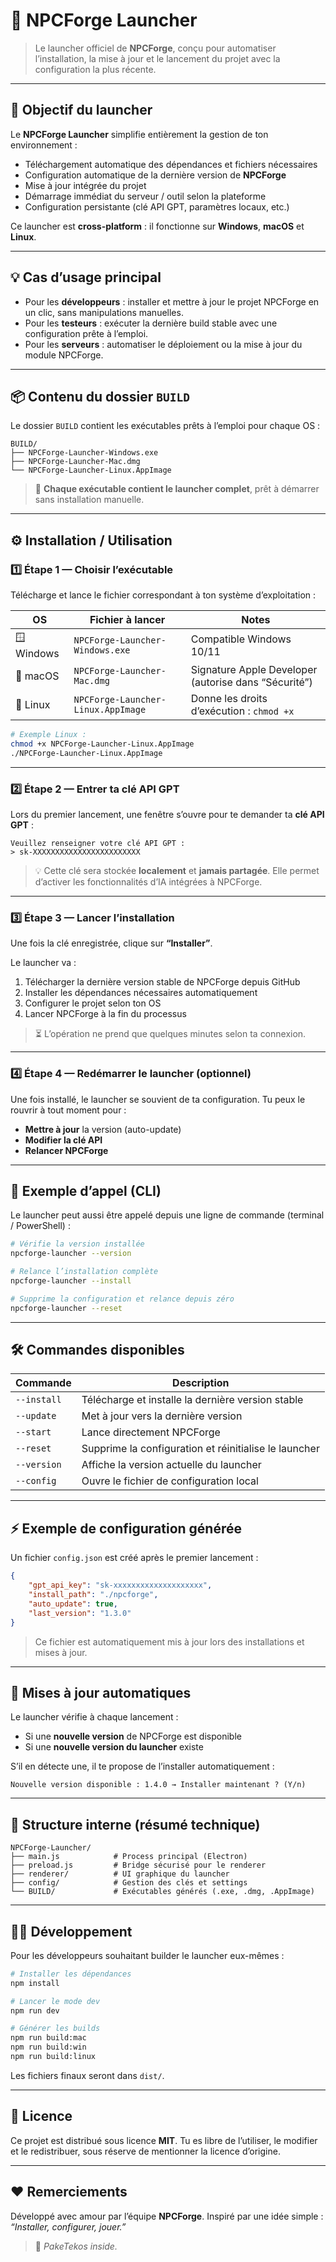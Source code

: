 # 🧠 NPCForge Launcher

> Le launcher officiel de **NPCForge**, conçu pour automatiser l’installation, la mise à jour et le lancement du projet avec la configuration la plus récente.

---

## 🚀 Objectif du launcher

Le **NPCForge Launcher** simplifie entièrement la gestion de ton environnement :

* Téléchargement automatique des dépendances et fichiers nécessaires
* Configuration automatique de la dernière version de **NPCForge**
* Mise à jour intégrée du projet
* Démarrage immédiat du serveur / outil selon la plateforme
* Configuration persistante (clé API GPT, paramètres locaux, etc.)

Ce launcher est **cross-platform** : il fonctionne sur **Windows**, **macOS** et **Linux**.

---

## 💡 Cas d’usage principal

* Pour les **développeurs** : installer et mettre à jour le projet NPCForge en un clic, sans manipulations manuelles.
* Pour les **testeurs** : exécuter la dernière build stable avec une configuration prête à l’emploi.
* Pour les **serveurs** : automatiser le déploiement ou la mise à jour du module NPCForge.

---

## 📦 Contenu du dossier `BUILD`

Le dossier `BUILD` contient les exécutables prêts à l’emploi pour chaque OS :

```
BUILD/
├── NPCForge-Launcher-Windows.exe
├── NPCForge-Launcher-Mac.dmg
└── NPCForge-Launcher-Linux.AppImage
```

> 🧩 **Chaque exécutable contient le launcher complet**, prêt à démarrer sans installation manuelle.

---

## ⚙️ Installation / Utilisation

### 1️⃣ Étape 1 — Choisir l’exécutable

Télécharge et lance le fichier correspondant à ton système d’exploitation :

| OS         | Fichier à lancer                   | Notes                                                |
| ---------- | ---------------------------------- | ---------------------------------------------------- |
| 🪟 Windows | `NPCForge-Launcher-Windows.exe`    | Compatible Windows 10/11                             |
| 🍎 macOS   | `NPCForge-Launcher-Mac.dmg`        | Signature Apple Developer (autorise dans “Sécurité”) |
| 🐧 Linux   | `NPCForge-Launcher-Linux.AppImage` | Donne les droits d’exécution : `chmod +x`            |

```bash
# Exemple Linux :
chmod +x NPCForge-Launcher-Linux.AppImage
./NPCForge-Launcher-Linux.AppImage
```

---

### 2️⃣ Étape 2 — Entrer ta clé API GPT

Lors du premier lancement, une fenêtre s’ouvre pour te demander ta **clé API GPT** :

```
Veuillez renseigner votre clé API GPT :
> sk-XXXXXXXXXXXXXXXXXXXXXXXX
```

> 💡 Cette clé sera stockée **localement** et **jamais partagée**.
> Elle permet d’activer les fonctionnalités d’IA intégrées à NPCForge.

---

### 3️⃣ Étape 3 — Lancer l’installation

Une fois la clé enregistrée, clique sur **“Installer”**.

Le launcher va :

1. Télécharger la dernière version stable de NPCForge depuis GitHub
2. Installer les dépendances nécessaires automatiquement
3. Configurer le projet selon ton OS
4. Lancer NPCForge à la fin du processus

> ⏳ L’opération ne prend que quelques minutes selon ta connexion.

---

### 4️⃣ Étape 4 — Redémarrer le launcher (optionnel)

Une fois installé, le launcher se souvient de ta configuration.
Tu peux le rouvrir à tout moment pour :

* **Mettre à jour** la version (auto-update)
* **Modifier la clé API**
* **Relancer NPCForge**

---

## 🧰 Exemple d’appel (CLI)

Le launcher peut aussi être appelé depuis une ligne de commande (terminal / PowerShell) :

```bash
# Vérifie la version installée
npcforge-launcher --version

# Relance l’installation complète
npcforge-launcher --install

# Supprime la configuration et relance depuis zéro
npcforge-launcher --reset
```

---

## 🛠️ Commandes disponibles

| Commande    | Description                                           |
| ----------- | ----------------------------------------------------- |
| `--install` | Télécharge et installe la dernière version stable     |
| `--update`  | Met à jour vers la dernière version                   |
| `--start`   | Lance directement NPCForge                            |
| `--reset`   | Supprime la configuration et réinitialise le launcher |
| `--version` | Affiche la version actuelle du launcher               |
| `--config`  | Ouvre le fichier de configuration local               |

---

## ⚡ Exemple de configuration générée

Un fichier `config.json` est créé après le premier lancement :

```json
{
    "gpt_api_key": "sk-xxxxxxxxxxxxxxxxxxxx",
    "install_path": "./npcforge",
    "auto_update": true,
    "last_version": "1.3.0"
}
```

> Ce fichier est automatiquement mis à jour lors des installations et mises à jour.

---

## 🔄 Mises à jour automatiques

Le launcher vérifie à chaque lancement :

* Si une **nouvelle version** de NPCForge est disponible
* Si une **nouvelle version du launcher** existe

S’il en détecte une, il te propose de l’installer automatiquement :

```
Nouvelle version disponible : 1.4.0 → Installer maintenant ? (Y/n)
```

---

## 🧩 Structure interne (résumé technique)

```
NPCForge-Launcher/
├── main.js            # Process principal (Electron)
├── preload.js         # Bridge sécurisé pour le renderer
├── renderer/          # UI graphique du launcher
├── config/            # Gestion des clés et settings
└── BUILD/             # Exécutables générés (.exe, .dmg, .AppImage)
```

---

## 🧑‍💻 Développement

Pour les développeurs souhaitant builder le launcher eux-mêmes :

```bash
# Installer les dépendances
npm install

# Lancer le mode dev
npm run dev

# Générer les builds
npm run build:mac
npm run build:win
npm run build:linux
```

Les fichiers finaux seront dans `dist/`.

---

## 📜 Licence

Ce projet est distribué sous licence **MIT**.
Tu es libre de l’utiliser, le modifier et le redistribuer, sous réserve de mentionner la licence d’origine.

---

## ❤️ Remerciements

Développé avec amour par l’équipe **NPCForge**.
Inspiré par une idée simple : *“Installer, configurer, jouer.”*

> 🦊 *PakeTekos inside.*


